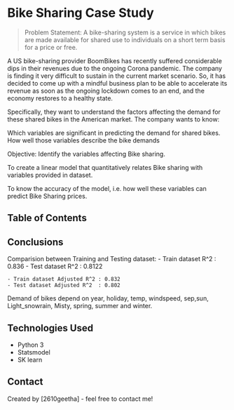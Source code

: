 # Bike Sharing Case Study
> Problem Statement:
A bike-sharing system is a service in which bikes are made available for shared use to individuals on a short term basis for a price or free.

A US bike-sharing provider BoomBikes has recently suffered considerable dips in their revenues due to the ongoing Corona pandemic. The company is finding it very difficult to sustain in the current market scenario. So, it has decided to come up with a mindful business plan to be able to accelerate its revenue as soon as the ongoing lockdown comes to an end, and the economy restores to a healthy state.

Specifically, they want to understand the factors affecting the demand for these shared bikes in the American market. The company wants to know:

Which variables are significant in predicting the demand for shared bikes.
How well those variables describe the bike demands

Objective:
Identify the variables affecting Bike sharing.

To create a linear model that quantitatively relates Bike sharing with variables provided in dataset.

To know the accuracy of the model, i.e. how well these variables can predict Bike Sharing prices.


## Table of Contents


<!-- You don't have to answer all the questions - just the ones relevant to your project. -->

## Conclusions
 Comparision between Training and Testing dataset:
    - Train dataset R^2          : 0.836
    - Test dataset R^2           : 0.8122
        
    - Train dataset Adjusted R^2 : 0.832   
    - Test dataset Adjusted R^2  : 0.802

Demand of bikes depend on year, holiday, temp, windspeed, sep,sun, Light_snowrain, Misty, spring, summer and winter.

<!-- You don't have to answer all the questions - just the ones relevant to your project. -->


## Technologies Used
- Python 3
- Statsmodel
- SK
learn
<!-- As the libraries versions keep on changing, it is recommended to mention the version of library used in this project -->


## Contact
Created by [2610geetha] - feel free to contact me!


<!-- Optional -->
<!-- ## License -->
<!-- This project is open source and available under the [... License](). -->

<!-- You don't have to include all sections - just the one's relevant to your project -->